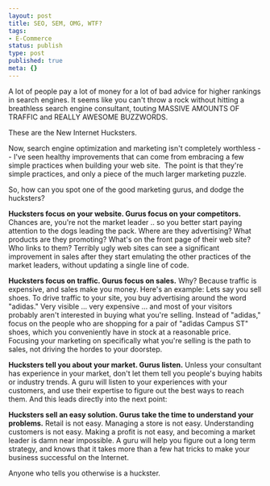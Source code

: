 ```yaml
---
layout: post
title: SEO, SEM, OMG, WTF?
tags:
- E-Commerce
status: publish
type: post
published: true
meta: {}
---
```

A lot of people pay a lot of money for a lot of bad advice for higher rankings in search engines.  It seems like you can't throw a rock without hitting a breathless search engine consultant, touting MASSIVE AMOUNTS OF TRAFFIC and REALLY AWESOME BUZZWORDS.

These are the New Internet Hucksters.

Now, search engine optimization and marketing isn't completely worthless --  I've seen healthy improvements that can come from embracing a few simple practices when building your web site.  The point is that they're simple practices, and only a piece of the much larger marketing puzzle.

So, how can you spot one of the good marketing gurus, and dodge the hucksters?

<strong>Hucksters focus on your website.  Gurus focus on your competitors.</strong>  Chances are, you're not the market leader .. so you better start paying attention to the dogs leading the pack.  Where are they advertising?  What products are they promoting?  What's on the front page of their web site?  Who links to them?  Terribly ugly web sites can see a significant improvement in sales after they start emulating the other practices of the market leaders, without updating a single line of code.

<strong>Hucksters focus on traffic.  Gurus focus on sales.</strong>  Why?  Because traffic is expensive, and sales make you money.  Here's an example:  Lets say you sell shoes.  To drive traffic to your site, you buy advertising around the word "adidas."  Very visible ... very expensive ... and most of your visitors probably aren't interested in buying what you're selling.  Instead of "adidas," focus on the people who are shopping for a pair of "adidas Campus ST" shoes, which you conveniently have in stock at a reasonable price.  Focusing your marketing on specifically what you're selling is the path to sales, not driving the hordes to your doorstep.

<strong>Hucksters tell you about your market.  Gurus listen.</strong>  Unless your consultant has experience in your market, don't let them tell you people's buying habits or industry trends.  A guru will listen to your experiences with your customers, and use their expertise to figure out the best ways to reach them.   And this leads directly into the next point:

<strong>Hucksters sell an easy solution.  Gurus take the time to understand your problems.</strong>  Retail is not easy.  Managing a store is not easy.  Understanding customers is not easy.  Making a profit is not easy, and becoming a market leader is damn near impossible.  A guru will help you figure out a long term strategy, and knows that it takes more than a few hat tricks to make your business successful on the Internet.

Anyone who tells you otherwise is a huckster.
